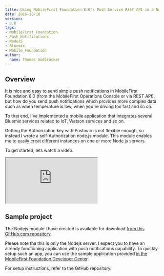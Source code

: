 ```yaml
---
title: Using MobileFirst Foundation 8.0's Push Service REST API in a Node.js-based server
date: 2016-10-18
version:
- 8.0
tags:
- MobileFirst_Foundation
- Push_Notifications
- NodeJS
- Bluemix
- Mobile_Foundation
author:
  name: Thomas Südbröcker
---
```

## Overview
It is nice and easy to send simple push notifications in MobileFirst Foundation 8.0 (from the MobileFirst Operations Console or via REST API), but how do you send push notifications which provides more complex data such as when temperature is low, when you're driving too fast and so on. 

To that end, I've implemented a mobile application that integrates several Bluemix services related to IoT, Watson services and so on.

Getting the Authorization key with Postman is not flexible enough, so instead I wrote a self-Authorization node.js module. This module enables me to easily creat different instances on one or more Node.js servers.

To get started, lets watch a video.

<div class="sizer">
    <div class="embed-responsive embed-responsive-16by9">
        <iframe src="https://www.youtube.com/embed/VbSQpY5hOzU"></iframe>
    </div>
</div>

## Sample project
The Nodejs module I have created is available for download [from this GitHub.com repository](https://github.com/thomassuedbroecker/MobileFirstPushV8OnNodeJS).  

Please note tha this is only the Nodejs server. I expect you to have an already functioning application with push notifications capability. To quickly setup such an app, you can use the sample application provided [in the MobileFirst Foundation Developer Center](https://github.com/MobileFirst-Platform-Developer-Center/PushNotificationsCordova/tree/release80).

For setup instructions, refer to the GitHub repository.